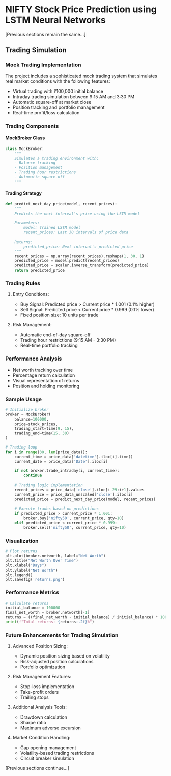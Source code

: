 # NIFTY Stock Price Prediction using LSTM Neural Networks

[Previous sections remain the same...]

## Trading Simulation

### Mock Trading Implementation
The project includes a sophisticated mock trading system that simulates real market conditions with the following features:

- Virtual trading with ₹100,000 initial balance
- Intraday trading simulation between 9:15 AM and 3:30 PM
- Automatic square-off at market close
- Position tracking and portfolio management
- Real-time profit/loss calculation

### Trading Components

#### MockBroker Class
```python
class MockBroker:
    """
    Simulates a trading environment with:
    - Balance tracking
    - Position management
    - Trading hour restrictions
    - Automatic square-off
    """
```

#### Trading Strategy
```python
def predict_next_day_price(model, recent_prices):
    """
    Predicts the next interval's price using the LSTM model
    
    Parameters:
        model: Trained LSTM model
        recent_prices: Last 30 intervals of price data
    
    Returns:
        predicted_price: Next interval's predicted price
    """
    recent_prices = np.array(recent_prices).reshape(1, 30, 1)
    predicted_price = model.predict(recent_prices)
    predicted_price = scaler.inverse_transform(predicted_price)
    return predicted_price
```

### Trading Rules
1. Entry Conditions:
   - Buy Signal: Predicted price > Current price * 1.001 (0.1% higher)
   - Sell Signal: Predicted price < Current price * 0.999 (0.1% lower)
   - Fixed position size: 10 units per trade

2. Risk Management:
   - Automatic end-of-day square-off
   - Trading hour restrictions (9:15 AM - 3:30 PM)
   - Real-time portfolio tracking

### Performance Analysis
- Net worth tracking over time
- Percentage return calculation
- Visual representation of returns
- Position and holding monitoring

### Sample Usage
```python
# Initialize broker
broker = MockBroker(
    balance=100000,
    price=stock_prices,
    trading_start=time(9, 15),
    trading_end=time(15, 30)
)

# Trading loop
for i in range(30, len(price_data)):
    current_time = price_data['datetime'].iloc[i].time()
    current_date = price_data['Date'].iloc[i]
    
    if not broker.trade_intraday(i, current_time):
        continue
        
    # Trading logic implementation
    recent_prices = price_data['close'].iloc[i-29:i+1].values
    current_price = price_data_unscaled['close'].iloc[i]
    predicted_price = predict_next_day_price(model, recent_prices)
    
    # Execute trades based on predictions
    if predicted_price > current_price * 1.001:
        broker.buy('nifty50', current_price, qty=10)
    elif predicted_price < current_price * 0.999:
        broker.sell('nifty50', current_price, qty=10)
```

### Visualization
```python
# Plot returns
plt.plot(broker.networth, label="Net Worth")
plt.title("Net Worth Over Time")
plt.xlabel("Days")
plt.ylabel("Net Worth")
plt.legend()
plt.savefig('returns.png')
```

### Performance Metrics
```python
# Calculate returns
initial_balance = 100000
final_net_worth = broker.networth[-1]
returns = ((final_net_worth - initial_balance) / initial_balance) * 100
print(f"Total returns: {returns:.2f}%")
```

### Future Enhancements for Trading Simulation
1. Advanced Position Sizing:
   - Dynamic position sizing based on volatility
   - Risk-adjusted position calculations
   - Portfolio optimization

2. Risk Management Features:
   - Stop-loss implementation
   - Take-profit orders
   - Trailing stops

3. Additional Analysis Tools:
   - Drawdown calculation
   - Sharpe ratio
   - Maximum adverse excursion

4. Market Condition Handling:
   - Gap opening management
   - Volatility-based trading restrictions
   - Circuit breaker simulation

[Previous sections continue...]
